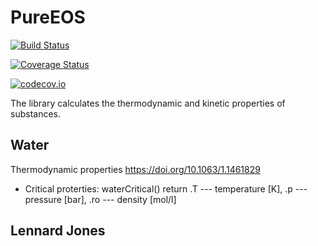 # PureEOS

[![Build Status](https://travis-ci.org/KSTU/PureEOS.jl.svg?branch=master)](https://travis-ci.org/kstu/PureEOS.jl)

[![Coverage Status](https://coveralls.io/repos/KSTU/PureEOS.jl/badge.svg?branch=master&service=github)](https://coveralls.io/github/kstu/PureEOS.jl?branch=master)

[![codecov.io](http://codecov.io/github/KSTU/PureEOS.jl/coverage.svg?branch=master)](http://codecov.io/github/kstu/PureEOS.jl?branch=master)

The library calculates the thermodynamic and kinetic properties of substances.

## Water 

Thermodynamic properties https://doi.org/10.1063/1.1461829

* Critical proterties: waterCritical() 
	return .T --- temperature [K], .p --- pressure [bar], .ro --- density [mol/l]


## Lennard Jones


